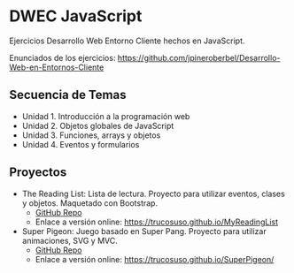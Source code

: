 # DWEC JavaScript

Ejercicios Desarrollo Web Entorno Cliente hechos en JavaScript.

Enunciados de los ejercicios: https://github.com/jpineroberbel/Desarrollo-Web-en-Entornos-Cliente

## Secuencia de Temas

- Unidad 1. Introducción a la programación web
- Unidad 2. Objetos globales de JavaScript
- Unidad 3. Funciones, arrays y objetos
- Unidad 4. Eventos y formularios

## Proyectos
- The Reading List: Lista de lectura. Proyecto para utilizar eventos, clases y objetos. Maquetado con Bootstrap.
    - [GitHub Repo](https://github.com/Trucosuso/MyReadingList)
    - Enlace a versión online: https://trucosuso.github.io/MyReadingList
- Super Pigeon: Juego basado en Super Pang. Proyecto para utilizar animaciones, SVG y MVC.
    - [GitHub Repo](https://github.com/Trucosuso/SuperPigeon)
    - Enlace a versión online: https://trucosuso.github.io/SuperPigeon/